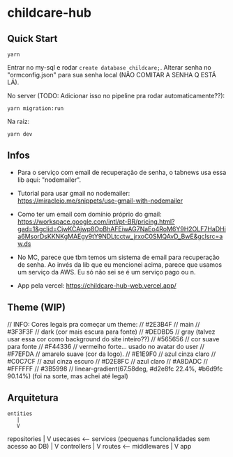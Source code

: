 # childcare-hub

## Quick Start

```console
yarn
```

Entrar no my-sql e rodar `create database childcare;`.
Alterar senha no "ormconfig.json" para sua senha local (NÃO COMITAR A SENHA Q ESTÁ LÁ).

No server (TODO: Adicionar isso no pipeline pra rodar automaticamente??):
```console
yarn migration:run
```

Na raiz:
```console
yarn dev
```

## Infos

- Para o serviço com email de recuperação de senha, o tabnews usa essa lib aqui: "nodemailer".
- Tutorial para usar gmail no nodemailer: https://miracleio.me/snippets/use-gmail-with-nodemailer
- Como ter um email com domínio próprio do gmail: https://workspace.google.com/intl/pt-BR/pricing.html?gad=1&gclid=CjwKCAjwp8OpBhAFEiwAG7NaEo4RoM6Y9H2OLF7HaDHia6MsorDsKKNKgMAEgy9tY9NDLtcctw_jrxoC0SMQAvD_BwE&gclsrc=aw.ds

- No MC, parece que tbm temos um sistema de email para recuperação de senha. Ao invés da lib que eu mencionei acima, parece que usamos um serviço da AWS. Eu só não sei se é um serviço pago ou n.


- App pela vercel: https://childcare-hub-web.vercel.app/


## Theme (WIP)

// INFO: Cores legais pra começar um theme:
// #2E3B4F      // main
// #3F3F3F      // dark (cor mais escura para fonte)
// #DEDBD5      // gray (talvez usar essa cor como background do site inteiro??)
// #565656      // cor suave para fonte
// #F44336      // vermelho forte... usado no avatar do user
// #F7EFDA      // amarelo suave (cor da logo).
// #E1E9F0      // azul cinza claro
// #C0C7CF      // azul cinza escuro
// #D2E8FC      // azul claro
// #A8DADC
// #FFFFFF
// #3B5998
// linear-gradient(67.58deg, #d2e8fc 22.4%, #b6d9fc 90.14%) (foi na sorte, mas achei até legal)

## Arquitetura

    entities
       |
       V
  repositories
       |
       V
   usecases   <--  services  (pequenas funcionalidades sem acesso ao DB)
       |
       V
  controllers
       |
       V
    routes    <--  middlewares
       |
       V
      app